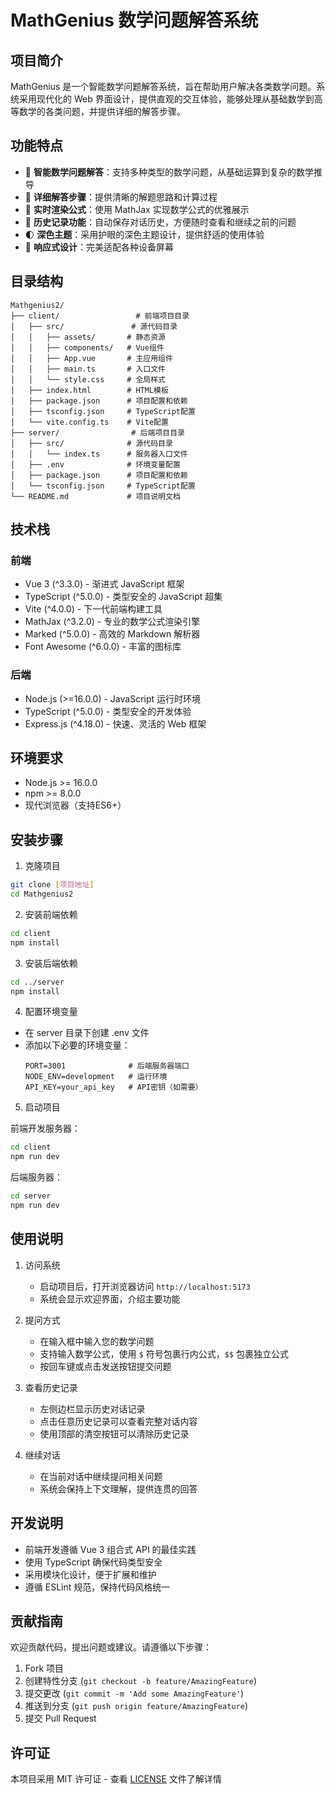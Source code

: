 # MathGenius 数学问题解答系统

<!--
 * @author xyhou
 * @date 2025.2
-->

## 项目简介

MathGenius 是一个智能数学问题解答系统，旨在帮助用户解决各类数学问题。系统采用现代化的 Web 界面设计，提供直观的交互体验，能够处理从基础数学到高等数学的各类问题，并提供详细的解答步骤。

## 功能特点

- 🧮 **智能数学问题解答**：支持多种类型的数学问题，从基础运算到复杂的数学推导
- 📝 **详细解答步骤**：提供清晰的解题思路和计算过程
- 🎯 **实时渲染公式**：使用 MathJax 实现数学公式的优雅展示
- 💾 **历史记录功能**：自动保存对话历史，方便随时查看和继续之前的问题
- 🌓 **深色主题**：采用护眼的深色主题设计，提供舒适的使用体验
- 📱 **响应式设计**：完美适配各种设备屏幕

## 目录结构

```
Mathgenius2/
├── client/                 # 前端项目目录
│   ├── src/               # 源代码目录
│   │   ├── assets/       # 静态资源
│   │   ├── components/   # Vue组件
│   │   ├── App.vue       # 主应用组件
│   │   ├── main.ts       # 入口文件
│   │   └── style.css     # 全局样式
│   ├── index.html        # HTML模板
│   ├── package.json      # 项目配置和依赖
│   ├── tsconfig.json     # TypeScript配置
│   └── vite.config.ts    # Vite配置
├── server/                # 后端项目目录
│   ├── src/              # 源代码目录
│   │   └── index.ts      # 服务器入口文件
│   ├── .env              # 环境变量配置
│   ├── package.json      # 项目配置和依赖
│   └── tsconfig.json     # TypeScript配置
└── README.md             # 项目说明文档
```

## 技术栈

### 前端
- Vue 3 (^3.3.0) - 渐进式 JavaScript 框架
- TypeScript (^5.0.0) - 类型安全的 JavaScript 超集
- Vite (^4.0.0) - 下一代前端构建工具
- MathJax (^3.2.0) - 专业的数学公式渲染引擎
- Marked (^5.0.0) - 高效的 Markdown 解析器
- Font Awesome (^6.0.0) - 丰富的图标库

### 后端
- Node.js (>=16.0.0) - JavaScript 运行时环境
- TypeScript (^5.0.0) - 类型安全的开发体验
- Express.js (^4.18.0) - 快速、灵活的 Web 框架

## 环境要求

- Node.js >= 16.0.0
- npm >= 8.0.0
- 现代浏览器（支持ES6+）

## 安装步骤

1. 克隆项目
```bash
git clone [项目地址]
cd Mathgenius2
```

2. 安装前端依赖
```bash
cd client
npm install
```

3. 安装后端依赖
```bash
cd ../server
npm install
```

4. 配置环境变量
- 在 server 目录下创建 .env 文件
- 添加以下必要的环境变量：
  ```
  PORT=3001              # 后端服务器端口
  NODE_ENV=development   # 运行环境
  API_KEY=your_api_key   # API密钥（如需要）
  ```

5. 启动项目

前端开发服务器：
```bash
cd client
npm run dev
```

后端服务器：
```bash
cd server
npm run dev
```

## 使用说明

1. 访问系统
   - 启动项目后，打开浏览器访问 `http://localhost:5173`
   - 系统会显示欢迎界面，介绍主要功能

2. 提问方式
   - 在输入框中输入您的数学问题
   - 支持输入数学公式，使用 `$` 符号包裹行内公式，`$$` 包裹独立公式
   - 按回车键或点击发送按钮提交问题

3. 查看历史记录
   - 左侧边栏显示历史对话记录
   - 点击任意历史记录可以查看完整对话内容
   - 使用顶部的清空按钮可以清除历史记录

4. 继续对话
   - 在当前对话中继续提问相关问题
   - 系统会保持上下文理解，提供连贯的回答

## 开发说明

- 前端开发遵循 Vue 3 组合式 API 的最佳实践
- 使用 TypeScript 确保代码类型安全
- 采用模块化设计，便于扩展和维护
- 遵循 ESLint 规范，保持代码风格统一

## 贡献指南

欢迎贡献代码，提出问题或建议。请遵循以下步骤：

1. Fork 项目
2. 创建特性分支 (`git checkout -b feature/AmazingFeature`)
3. 提交更改 (`git commit -m 'Add some AmazingFeature'`)
4. 推送到分支 (`git push origin feature/AmazingFeature`)
5. 提交 Pull Request

## 许可证

本项目采用 MIT 许可证 - 查看 [LICENSE](LICENSE) 文件了解详情